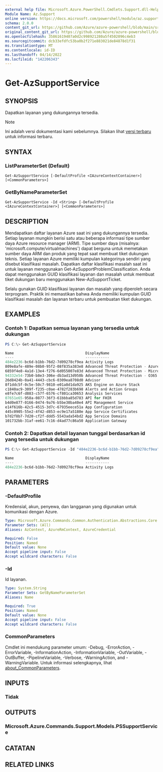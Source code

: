 ```yaml
---
external help file: Microsoft.Azure.PowerShell.Cmdlets.Support.dll-Help.xml
Module Name: Az.Support
online version: https://docs.microsoft.com/powershell/module/az.support/get-azsupportservice
schema: 2.0.0
content_git_url: https://github.com/Azure/azure-powershell/blob/main/src/Support/Support/help/Get-AzSupportService.md
original_content_git_url: https://github.com/Azure/azure-powershell/blob/main/src/Support/Support/help/Get-AzSupportService.md
ms.openlocfilehash: 35861619407a0d2c998921280a5f4502096c4eb3
ms.sourcegitcommit: dcb33efdfc53ba0b2f271e883021de84878d1f31
ms.translationtype: MT
ms.contentlocale: id-ID
ms.lasthandoff: 04/14/2022
ms.locfileid: "142206343"
---
```

# Get-AzSupportService

## SYNOPSIS
Dapatkan layanan yang dukungannya tersedia. 

> [!NOTE]
>Ini adalah versi dokumentasi kami sebelumnya. Silakan lihat [versi terbaru](/powershell/module/az.support/get-azsupportservice) untuk informasi terbaru.

## SYNTAX

### ListParameterSet (Default)
```
Get-AzSupportService [-DefaultProfile <IAzureContextContainer>] [<CommonParameters>]
```

### GetByNameParameterSet
```
Get-AzSupportService -Id <String> [-DefaultProfile <IAzureContextContainer>] [<CommonParameters>]
```

## DESCRIPTION
Mendapatkan daftar layanan Azure saat ini yang dukungannya tersedia. Setiap layanan mungkin berisi satu atau beberapa informasi tipe sumber daya Azure resource manager (ARM). Tipe sumber daya (misalnya: 'microsoft.compute/virtualmachines') dapat berguna untuk memetakan sumber daya ARM dan produk yang tepat saat membuat tiket dukungan teknis. Setiap layanan Azure memiliki kumpulan kategorinya sendiri yang disebut klasifikasi masalah. Dapatkan daftar klasifikasi masalah saat ini untuk layanan menggunakan Get-AzSupportProblemClassification. Anda dapat menggunakan GUID klasifikasi layanan dan masalah untuk membuat tiket dukungan baru menggunakan New-AzSupportTicket.

Selalu gunakan GUID klasifikasi layanan dan masalah yang diperoleh secara terprogram. Praktik ini memastikan bahwa Anda memiliki kumpulan GUID klasifikasi masalah dan layanan terbaru untuk pembuatan tiket dukungan.

## EXAMPLES

### Contoh 1: Dapatkan semua layanan yang tersedia untuk dukungan
```powershell
PS C:\> Get-AzSupportService

Name                                 DisplayName
----                                 -----------
484e2236-bc6d-b1bb-76d2-7d09278cf9ea Activity Logs
809e8afe-489e-08b0-95f2-08f835a383e8 Advanced Threat Protection - Azure
6859f4e8-4a1d-13e4-f276-6d055007e83d Advanced Threat Protection - Microsoft Defender
94332e54-73b0-b8e3-306e-db3ad13d950b Advanced Threat Protection - O365
26d8424b-0a41-4443-cbc6-0309ea8708d0 Advisor
8f1ddc5f-0c5e-50c7-9810-e01a8d1da925 AKS Engine on Azure Stack
c1840ac9-309f-f235-c0ae-4782f283b698 Alerts and Action Groups
e8fe7c6f-d883-c57f-6576-cf801ca30653 Analysis Services
07651e65-958a-0877-36f3-61bbba85d783 API for FHIR
b4d0e877-0166-0474-9a76-b5be30ba40e4 API Management Service
e14f616b-42c5-4515-3d7c-67935eece51a App Configuration
445c0905-55e2-4f42-d853-ec9e17a5180e App Service Certificates
b7d2f8b7-7d20-cf2f-ddd5-5543ada54bd2 App Service Domains
101732bb-31af-ee61-7c16-d4ad77c86a50 Application Gateway
```

### Contoh 2: Dapatkan detail layanan tunggal berdasarkan id yang tersedia untuk dukungan
```powershell
PS C:\> Get-AzSupportService -Id "484e2236-bc6d-b1bb-76d2-7d09278cf9ea"

Name                                 DisplayName
----                                 -----------
484e2236-bc6d-b1bb-76d2-7d09278cf9ea Activity Logs
```

## PARAMETERS

### -DefaultProfile
Kredensial, akun, penyewa, dan langganan yang digunakan untuk komunikasi dengan Azure.

```yaml
Type: Microsoft.Azure.Commands.Common.Authentication.Abstractions.Core.IAzureContextContainer
Parameter Sets: (All)
Aliases: AzContext, AzureRmContext, AzureCredential

Required: False
Position: Named
Default value: None
Accept pipeline input: False
Accept wildcard characters: False
```

### -Id
Id layanan.

```yaml
Type: System.String
Parameter Sets: GetByNameParameterSet
Aliases: Name

Required: True
Position: Named
Default value: None
Accept pipeline input: False
Accept wildcard characters: False
```

### CommonParameters
Cmdlet ini mendukung parameter umum: -Debug, -ErrorAction, -ErrorVariable, -InformationAction, -InformationVariable, -OutVariable, -OutBuffer, -PipelineVariable, -Verbose, -WarningAction, and -WarningVariable. Untuk informasi selengkapnya, lihat [about_CommonParameters](http://go.microsoft.com/fwlink/?LinkID=113216).

## INPUTS

### Tidak

## OUTPUTS

### Microsoft.Azure.Commands.Support.Models.PSSupportService

## CATATAN

## RELATED LINKS
